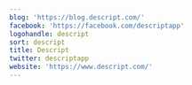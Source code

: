```yaml
---
blog: 'https://blog.descript.com/'
facebook: 'https://facebook.com/descriptapp'
logohandle: descript
sort: descript
title: Descript
twitter: descriptapp
website: 'https://www.descript.com/'
---
```

